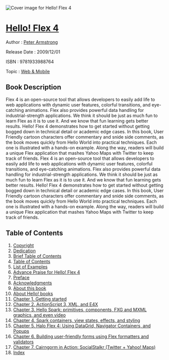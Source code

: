 ![Cover image for Hello! Flex 4](https://imgdetail.ebookreading.net/cover/cover/web_mobile/EB9781933988764.jpg)

[Hello! Flex 4](https://ebookreading.net/view/book/Hello%21+Flex+4-EB9781933988764_1.html "Hello! Flex 4")
====================================================================================================================

Author : [Peter Armstrong](https://ebookreading.net/search/author/Peter+Armstrong)

Release Date : 2009/12/01

ISBN : 9781933988764

Topic : [Web & Mobile](https://ebookreading.net/search/category/web-mobile)

Book Description
-----------------

 Flex 4 is an open-source tool that allows developers to easily add life to web applications with dynamic user features, colorful transitions, and eye-catching animations. Flex also provides powerful data handling for industrial-strength applications. We think it should be just as much fun to learn Flex as it is to use it. And we know that fun learning gets better results. Hello! Flex 4 demonstrates how to get started without getting bogged down in technical detail or academic edge cases. In this book, User Friendly cartoon characters offer commentary and snide side comments, as the book moves quickly from Hello World into practical techniques. Each one is illustrated with a hands-on example. Along the way, readers will build a unique Flex application that mashes Yahoo Maps with Twitter to keep track of friends. 
               Flex 4 is an open-source tool that allows developers to easily add life to web applications with dynamic user features, colorful transitions, and eye-catching animations. Flex also provides powerful data handling for industrial-strength applications. We think it should be just as much fun to learn Flex as it is to use it. And we know that fun learning gets better results. Hello! Flex 4 demonstrates how to get started without getting bogged down in technical detail or academic edge cases. In this book, User Friendly cartoon characters offer commentary and snide side comments, as the book moves quickly from Hello World into practical techniques. Each one is illustrated with a hands-on example. Along the way, readers will build a unique Flex application that mashes Yahoo Maps with Twitter to keep track of friends. 
              
Table of Contents
-----------------

1. [Copyright](https://ebookreading.net/view/book/Hello%21+Flex+4-EB9781933988764_3.html)
1. [Dedication](https://ebookreading.net/view/book/Hello%21+Flex+4-EB9781933988764_4.html)
1. [Brief Table of Contents](https://ebookreading.net/view/book/Hello%21+Flex+4-EB9781933988764_5.html)
1. [Table of Contents](https://ebookreading.net/view/book/Hello%21+Flex+4-EB9781933988764_6.html)
1. [List of Examples](https://ebookreading.net/view/book/Hello%21+Flex+4-EB9781933988764_7.html)
1. [Advance Praise for Hello! Flex 4](https://ebookreading.net/view/book/Hello%21+Flex+4-EB9781933988764_8.html)
1. [Preface](https://ebookreading.net/view/book/Hello%21+Flex+4-EB9781933988764_9.html)
1. [Acknowledgments](https://ebookreading.net/view/book/Hello%21+Flex+4-EB9781933988764_10.html)
1. [About this book](https://ebookreading.net/view/book/Hello%21+Flex+4-EB9781933988764_11.html)
1. [About Hello! books](https://ebookreading.net/view/book/Hello%21+Flex+4-EB9781933988764_12.html)
1. [Chapter 1. Getting started](https://ebookreading.net/view/book/Hello%21+Flex+4-EB9781933988764_13.html)
1. [Chapter 2. ActionScript 3, XML, and E4X](https://ebookreading.net/view/book/Hello%21+Flex+4-EB9781933988764_14.html)
1. [Chapter 3. Hello Spark: primitives, components, FXG and MXML graphics, and even video](https://ebookreading.net/view/book/Hello%21+Flex+4-EB9781933988764_15.html)
1. [Chapter 4. Spark containers, view states, effects, and styling](https://ebookreading.net/view/book/Hello%21+Flex+4-EB9781933988764_16.html)
1. [Chapter 5. Halo Flex 4: Using DataGrid, Navigator Containers, and Popups](https://ebookreading.net/view/book/Hello%21+Flex+4-EB9781933988764_17.html)
1. [Chapter 6. Building user-friendly forms using Flex formatters and validators](https://ebookreading.net/view/book/Hello%21+Flex+4-EB9781933988764_18.html)
1. [Chapter 7. Cairngorm in Action: SocialStalkr (Twitter + Yahoo! Maps)](https://ebookreading.net/view/book/Hello%21+Flex+4-EB9781933988764_19.html)
1. [Index](https://ebookreading.net/view/book/Hello%21+Flex+4-EB9781933988764_20.html)
